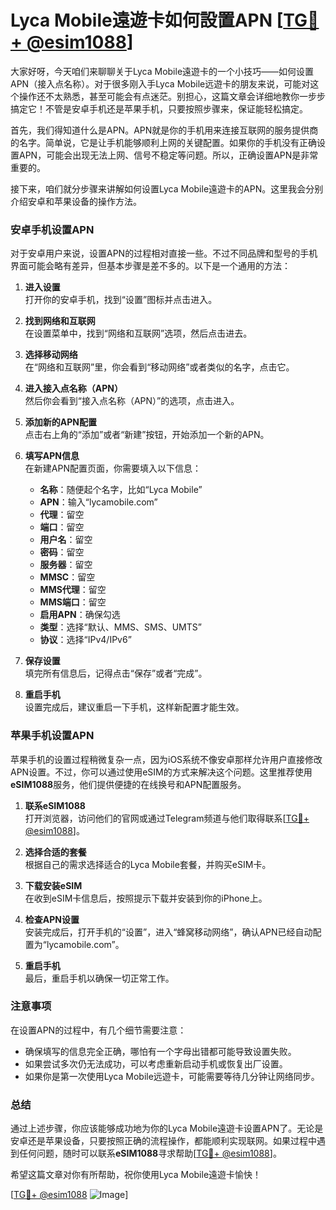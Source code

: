 # Lyca Mobile遠遊卡如何設置APN [[TG💪+ @esim1088](https://t.me/s/esim1088)]

大家好呀，今天咱们来聊聊关于Lyca Mobile遠遊卡的一个小技巧——如何设置APN（接入点名称）。对于很多刚入手Lyca Mobile远遊卡的朋友来说，可能对这个操作还不太熟悉，甚至可能会有点迷茫。别担心，这篇文章会详细地教你一步步搞定它！不管是安卓手机还是苹果手机，只要按照步骤来，保证能轻松搞定。

首先，我们得知道什么是APN。APN就是你的手机用来连接互联网的服务提供商的名字。简单说，它是让手机能够顺利上网的关键配置。如果你的手机没有正确设置APN，可能会出现无法上网、信号不稳定等问题。所以，正确设置APN是非常重要的。

接下来，咱们就分步骤来讲解如何设置Lyca Mobile遠遊卡的APN。这里我会分别介绍安卓和苹果设备的操作方法。

### 安卓手机设置APN

对于安卓用户来说，设置APN的过程相对直接一些。不过不同品牌和型号的手机界面可能会略有差异，但基本步骤是差不多的。以下是一个通用的方法：

1. **进入设置**  
   打开你的安卓手机，找到“设置”图标并点击进入。

2. **找到网络和互联网**  
   在设置菜单中，找到“网络和互联网”选项，然后点击进去。

3. **选择移动网络**  
   在“网络和互联网”里，你会看到“移动网络”或者类似的名字，点击它。

4. **进入接入点名称（APN）**  
   然后你会看到“接入点名称（APN）”的选项，点击进入。

5. **添加新的APN配置**  
   点击右上角的“添加”或者“新建”按钮，开始添加一个新的APN。

6. **填写APN信息**  
   在新建APN配置页面，你需要填入以下信息：
   - **名称**：随便起个名字，比如“Lyca Mobile”
   - **APN**：输入“lycamobile.com”
   - **代理**：留空
   - **端口**：留空
   - **用户名**：留空
   - **密码**：留空
   - **服务器**：留空
   - **MMSC**：留空
   - **MMS代理**：留空
   - **MMS端口**：留空
   - **启用APN**：确保勾选
   - **类型**：选择“默认、MMS、SMS、UMTS”
   - **协议**：选择“IPv4/IPv6”

7. **保存设置**  
   填完所有信息后，记得点击“保存”或者“完成”。

8. **重启手机**  
   设置完成后，建议重启一下手机，这样新配置才能生效。

### 苹果手机设置APN

苹果手机的设置过程稍微复杂一点，因为iOS系统不像安卓那样允许用户直接修改APN设置。不过，你可以通过使用eSIM的方式来解决这个问题。这里推荐使用**eSIM1088**服务，他们提供便捷的在线换号和APN配置服务。

1. **联系eSIM1088**  
   打开浏览器，访问他们的官网或通过Telegram频道与他们取得联系[[TG💪+ @esim1088](https://t.me/s/esim1088)]。

2. **选择合适的套餐**  
   根据自己的需求选择适合的Lyca Mobile套餐，并购买eSIM卡。

3. **下载安装eSIM**  
   在收到eSIM卡信息后，按照提示下载并安装到你的iPhone上。

4. **检查APN设置**  
   安装完成后，打开手机的“设置”，进入“蜂窝移动网络”，确认APN已经自动配置为“lycamobile.com”。

5. **重启手机**  
   最后，重启手机以确保一切正常工作。

### 注意事项

在设置APN的过程中，有几个细节需要注意：
- 确保填写的信息完全正确，哪怕有一个字母出错都可能导致设置失败。
- 如果尝试多次仍无法成功，可以考虑重新启动手机或恢复出厂设置。
- 如果你是第一次使用Lyca Mobile远遊卡，可能需要等待几分钟让网络同步。

### 总结

通过上述步骤，你应该能够成功地为你的Lyca Mobile遠遊卡设置APN了。无论是安卓还是苹果设备，只要按照正确的流程操作，都能顺利实现联网。如果过程中遇到任何问题，随时可以联系**eSIM1088**寻求帮助[[TG💪+ @esim1088](https://t.me/s/esim1088)]。

希望这篇文章对你有所帮助，祝你使用Lyca Mobile遠遊卡愉快！

[[TG💪+ @esim1088](https://t.me/s/esim1088) ![Image](https://i.postimg.cc/4NQfJmqS/Snipaste-2025-05-13-00-14-12.png)]
